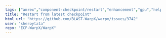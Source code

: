 ```yaml
---
tags: ["amrex","component-checkpoint/restart","enhancement","gpu","help-wanted","hpsf","laser","particle-in-cell","physics","pic","plasma","research","simulation"]
title: "Restart from latest checkpoint"
html_url: "https://github.com/BLAST-WarpX/warpx/issues/3742"
user: "sheroytata"
repo: "ECP-WarpX/WarpX"
---
```


